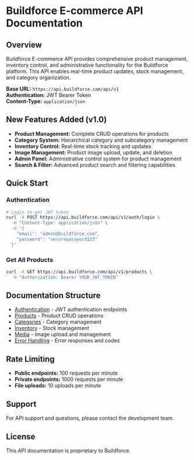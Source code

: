 # Buildforce E-commerce API Documentation

## Overview
Buildforce E-commerce API provides comprehensive product management, inventory control, and administrative functionality for the Buildforce platform. This API enables real-time product updates, stock management, and category organization.

**Base URL:** `https://api.buildforce.com/api/v1`  
**Authentication:** JWT Bearer Token  
**Content-Type:** `application/json`

## New Features Added (v1.0)
- **Product Management:** Complete CRUD operations for products
- **Category System:** Hierarchical category and subcategory management
- **Inventory Control:** Real-time stock tracking and updates
- **Image Management:** Product image upload, update, and deletion
- **Admin Panel:** Administrative control system for product management
- **Search & Filter:** Advanced product search and filtering capabilities

## Quick Start

### Authentication
```bash
# Login to get JWT token
curl -X POST https://api.buildforce.com/api/v1/auth/login \
  -H "Content-Type: application/json" \
  -d '{
    "email": "admin@buildforce.com",
    "password": "securepassword123"
  }'
```

### Get All Products
```bash
curl -X GET https://api.buildforce.com/api/v1/products \
  -H "Authorization: Bearer YOUR_JWT_TOKEN"
```

## Documentation Structure

- [Authentication](./docs/authentication.md) - JWT authentication endpoints
- [Products](./docs/products.md) - Product CRUD operations
- [Categories](./docs/categories.md) - Category management
- [Inventory](./docs/inventory.md) - Stock management
- [Media](./docs/media.md) - Image upload and management
- [Error Handling](./docs/errors.md) - Error responses and codes

## Rate Limiting
- **Public endpoints:** 100 requests per minute
- **Private endpoints:** 1000 requests per minute
- **File uploads:** 10 uploads per minute

## Support
For API support and questions, please contact the development team.

## License
This API documentation is proprietary to Buildforce. 